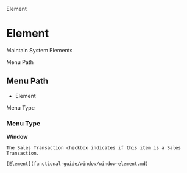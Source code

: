
Element
# Element


Maintain System Elements

Menu Path
## Menu Path



- Element

Menu Type
### Menu Type

**Window**

```
The Sales Transaction checkbox indicates if this item is a Sales Transaction.
```

```
[Element](functional-guide/window/window-element.md)
```